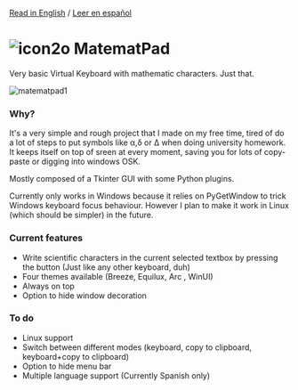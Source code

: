 [Read in English](https://github.com/EzequielBallester/MatematPad) / [Leer en español](https://github.com/EzequielBallester/MatematPad/blob/main/LEEME.md)

# ![icon2o](https://user-images.githubusercontent.com/89707294/131595376-b9e5b826-4f09-4b92-bb7c-d4ce5003b402.png) MatematPad 
Very basic Virtual Keyboard with mathematic characters. Just that.

![matematpad1](https://user-images.githubusercontent.com/89707294/131230127-e8d4f230-ed82-47a3-b7a3-b40b580c7330.jpg)

### Why?
It's a very simple and rough project that I made on my free time, tired of do a lot of steps to put symbols like α,δ or Δ when doing university homework. It keeps itself on top of sreen at every moment, saving you for lots of copy-paste or digging into windows OSK.

Mostly composed of a Tkinter GUI with some Python plugins.

Currently only works in Windows because it relies on PyGetWindow to trick Windows keyboard focus behaviour.
However I plan to make it work in Linux (which should be simpler) in the future.

### Current features
- Write scientific characters in the current selected textbox by pressing the button (Just like any other keyboard, duh)
- Four themes available (Breeze, Equilux, Arc , WinUI)
- Always on top
- Option to hide window decoration

### To do
- Linux support
- Switch between different modes (keyboard, copy to clipboard, keyboard+copy to clipboard)
- Option to hide menu bar
- Multiple language support (Currently Spanish only)
